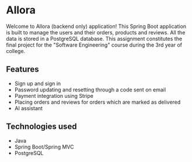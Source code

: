 # Allora
Welcome to Allora (backend only) application!
This Spring Boot application is built to manage the users and their orders, products and reviews.
All the data is stored in a PostgreSQL database.
This assignment constitutes the final project for the "Software Engineering" course during the 3rd year of
college.

## Features
- Sign up and sign in 
- Password updating and resetting through a code sent on email
- Payment integration using Stripe
- Placing orders and reviews for orders which are marked as delivered
- AI assistant

## Technologies used
- Java
- Spring Boot/Spring MVC
- PostgreSQL